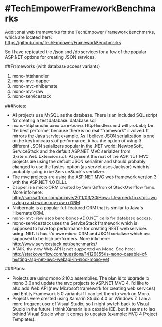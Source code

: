 #TechEmpowerFrameworkBenchmarks
==============================

Additional web frameworks for the TechEmpower Framework Benchmarks, which are located here: https://github.com/TechEmpower/FrameworkBenchmarks

So I have replicated the /json and /db services for a few of the popular ASP.NET options for creating JSON services.

##Frameworks (with database access variants)
1. mono-httphandler
2. mono-mvc-dapper
3. mono-mvc-nhibernate
4. mono-mvc-raw
5. mono-servicestack

###Notes:
- All projects use MySQL as the database. There is an included SQL script for creating a test database: database.sql
- mono-httphandler uses bare-bones HttpHandlers and will probably be the best performer because there is no real "framework" involved. It mirrors the Java servlet example. As I believe JSON serialization is one of the key indicators of performance, it has the option of using 3 different JSON serializers popular in the .NET world: NewtonSoft, ServiceStack and the default ASP.NET MVC serializer from System.Web.Extensions.dll. At present the rest of the ASP.NET MVC projects are using the default JSON serializer and should probably changed to use the fastest option (as servlet uses Jackson) which is probably going to be ServiceStack's serializer.
- The mvc projects are using the ASP.NET MVC web framework version 3 with the ASP.NET 4.0 DLLs.
- Dapper is a micro ORM created by Sam Saffron of StackOverflow fame. More info here: http://samsaffron.com/archive/2011/03/30/How+I+learned+to+stop+worrying+and+write+my+own+ORM
- Nhibernate is a popular full-featured ORM that is similar to Java's Hibernate ORM.
- mono-mvc-raw uses bare-bones ADO.NET calls for database access.
- mono-servicestack uses the ServiceStack framework which is supposed to have top performance for creating REST web services using .NET. It has it's own micro-ORM and JSON serializer which are supposed to be high performers. More info here: http://www.servicestack.net/benchmarks/
- AFAIK, the new Web API is not supported on Mono. See here: http://stackoverflow.com/questions/14126855/is-mono-capable-of-hosting-asp-net-mvc-webapi-in-mod-mono-yet

###Plans:
- Projects are using mono 2.10.x assemblies.  The plan is to upgrade to mono 3.0 and update the mvc projects to ASP.NET MVC 4. I'd like to also add Web API (new Microsoft framework for creating web services) and Entity Framework 5.0 variants if I can get them to work on Mono.
- Projects were created using Xamarin Studio 4.0 on Windows 7.  I am a more frequent user of Visual Studio, so I might switch back to Visual Studio in the future. I think Xamarin is a capable IDE, but it seems to lag behind Visual Studio when it comes to updates (example: MVC 4 Project Templates).
